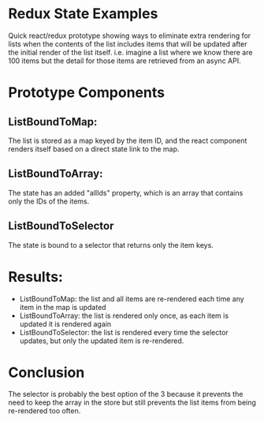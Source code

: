 # Redux State Examples

Quick react/redux prototype showing ways to eliminate extra rendering for lists when the contents of the list includes items that will be updated after the initial render of the list itself. i.e. imagine a list where we know there are 100 items but the detail for those items are retrieved from an async API.

# Prototype Components

## ListBoundToMap:

The list is stored as a map keyed by the item ID, and the react component renders itself based on a direct state link to the map.

## ListBoundToArray:

The state has an added "allIds" property, which is an array that contains only the IDs of the items.

## ListBoundToSelector

The state is bound to a selector that returns only the item keys.

# Results:

- ListBoundToMap: the list and all items are re-rendered each time any item in the map is updated
- ListBoundToArray: the list is rendered only once, as each item is updated it is rendered again
- ListBoundToSelector: the list is rendered every time the selector updates, but only the updated item is re-rendered.

# Conclusion

The selector is probably the best option of the 3 because it prevents the need to keep the array in the store but still prevents the list items from being re-rendered too often.

